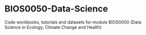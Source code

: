 # BIOS0050-Data-Science
Code workbooks, tutorials and datasets for module BIOS0050 (Data Science in Ecology, Climate Change and Health)
